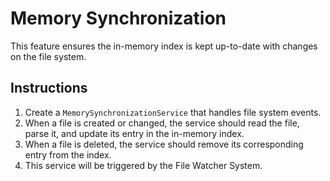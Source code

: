 # Memory Synchronization

This feature ensures the in-memory index is kept up-to-date with changes on the file system.

## Instructions

1.  Create a `MemorySynchronizationService` that handles file system events.
2.  When a file is created or changed, the service should read the file, parse it, and update its entry in the in-memory index.
3.  When a file is deleted, the service should remove its corresponding entry from the index.
4.  This service will be triggered by the File Watcher System.
